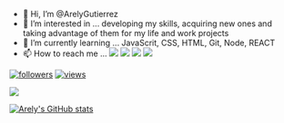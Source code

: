 - 👋 Hi, I’m @ArelyGutierrez
- 👀 I’m interested in ... developing my skills, acquiring new ones and taking advantage of them for my life and work projects
- 🌱 I’m currently learning ... JavaScrit, CSS, HTML, Git, Node, REACT
- 📫 How to reach me ...
<a href="https://www.linkedin.com/in/nancy-arely-guti%C3%A9rrez-morales-3a5941149/" target="_blank"><img src="https://img.shields.io/badge/linkedin-%230077B5.svg?style=for-the-badge&logo=linkedin&logoColor=white"></a>
<a href="https://github.com/ArelyGutierrez" target="_blank"><img src="https://img.shields.io/badge/github-%23121011.svg?style=for-the-badge&logo=github&logoColor=white"></a>
<a href="https://app.slack.com/client/T0NNB6T0R/C03NE0ZU1DH/rimeto_profile/U03N7LQ0422" target="_blank"><img src="https://img.shields.io/badge/Slack-4A154B?style=for-the-badge&logo=slack&logoColor=white)"></a>
<a href="yleraycnan@gmail.com" target="_blank"><img src="https://img.shields.io/badge/Gmail-D14836?style=for-the-badge&logo=gmail&logoColor=white"></a>


<!---
ArelyGutierrez/ArelyGutierrez is a ✨ special ✨ repository because its `README.md` (this file) appears on your GitHub profile.
You can click the Preview link to take a look at your changes.
--->
<a href="https://github.com/ArelyGutierrez?tab=followers"><img alt="followers" title="Follow me on Github" src="https://custom-icon-badges.demolab.com/github/followers/ArelyGutierrez?color=236ad3&labelColor=1155ba&style=for-the-badge&logo=person-add&label=Follow&logoColor=white"/></a>
<a href="https://github.com/ArelyGutierrez/Simple-View-Counter"><img alt="views" title="GitHub profile views" src="https://komarev.com/ghpvc/?username=ArelyGutierrez&style=for-the-badge&color=DFD947&labelColor=EEE517&logo=star/custom-icon-badges.demolab.com/github"/></a>


<img src="https://readme-typing-svg.demolab.com/?lines=Front-End Developer; Promote%20what%20you%20love&font=Fira%20Code&center=true&width=440&height=45&color=7230B4 &v Center=true&size=22&pause=1000" /></a>


[![Arely's GitHub stats](https://github-readme-stats.vercel.app/api?username=ArelyGutierrez)](https://github.com/ArelyGutierrez/github-readme-stats)

